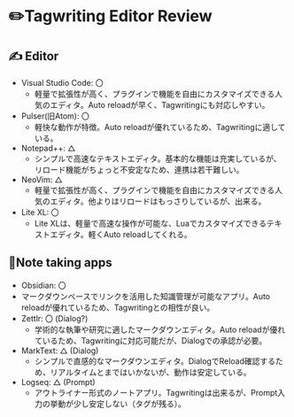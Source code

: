 # ✏️Tagwriting Editor Review

## ✍️ Editor

- Visual Studio Code: 〇
  - 軽量で拡張性が高く、プラグインで機能を自由にカスタマイズできる人気のエディタ。Auto reloadが早く、Tagwritingにも対応しやすい。
- Pulser(旧Atom): 〇
  - 軽快な動作が特徴。Auto reloadが優れているため、Tagwritingに適している。
- Notepad++: △ 
  - シンプルで高速なテキストエディタ。基本的な機能は充実しているが、リロード機能がちょっと不安定なため、連携は若干難しい。
- NeoVim: △
  - 軽量で拡張性が高く、プラグインで機能を自由にカスタマイズできる人気のエディタ。他よりはリロードはもっさりしているが、出来る。
- Lite XL: 〇
  - Lite XLは、軽量で高速な操作が可能な、Luaでカスタマイズできるテキストエディタ。軽くAuto reloadしてくれる。

## 📝Note taking apps

 - Obsidian: 〇
  - マークダウンベースでリンクを活用した知識管理が可能なアプリ。Auto reloadが優れているため、Tagwritingとの相性が良い。
- Zettlr: 〇 (Dialog?)
  - 学術的な執筆や研究に適したマークダウンエディタ。Auto reloadが優れているため、Tagwritingに対応可能だが、Dialogでの承認が必要。
- MarkText: △ (Dialog)
  - シンプルで直感的なマークダウンエディタ。DialogでReload確認するため、リアルタイムとまではいかないが、動作は安定している。
- Logseq: △ (Prompt)
  - アウトライナー形式のノートアプリ。Tagwritingは出来るが、Prompt入力の挙動が少し安定しない（タグが残る）。